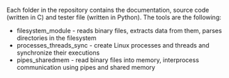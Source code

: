 Each folder in the repository contains the documentation, source code (written in C) and tester file (written in Python).
The tools are the following:

- filesystem_module - reads binary files, extracts data from them, parses directories in the filesystem
-  processes_threads_sync - create Linux processes and threads and synchronize their executions
- pipes_sharedmem - read binary files into memory, interprocess communication using pipes and shared memory